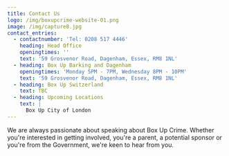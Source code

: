 ```yaml
---
title: Contact Us
logo: /img/boxupcrime-website-01.png
image: /img/capture8.jpg
contact_entries:
  - contactnumber: 'Tel: 0208 517 4446'
    heading: Head Office
    openingtimes: ''
    text: '59 Grosvenor Road, Dagenham, Essex, RM8 1NL'
  - heading: Box Up Barking and Dagenham
    openingtimes: 'Monday 5PM - 7PM, Wednesday 8PM - 10PM'
    text: '59 Grosvenor Road, Dagenham, Essex, RM8 1NL'
  - heading: Box Up Switzerland
    text: TBC
  - heading: Upcoming Locations
    text: |
      Box Up City of London
---
```

We are always passionate about speaking about Box Up Crime. Whether you're interested in getting involved, you're a parent, a potential sponsor or you're from the Government, we're keen to hear from you.
